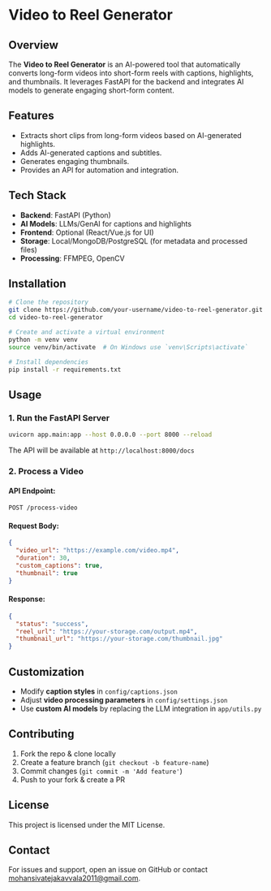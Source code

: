 # Video to Reel Generator

## Overview
The **Video to Reel Generator** is an AI-powered tool that automatically converts long-form videos into short-form reels with captions, highlights, and thumbnails. It leverages FastAPI for the backend and integrates AI models to generate engaging short-form content.

## Features
- Extracts short clips from long-form videos based on AI-generated highlights.
- Adds AI-generated captions and subtitles.
- Generates engaging thumbnails.
- Provides an API for automation and integration.

## Tech Stack
- **Backend**: FastAPI (Python)
- **AI Models**: LLMs/GenAI for captions and highlights
- **Frontend**: Optional (React/Vue.js for UI)
- **Storage**: Local/MongoDB/PostgreSQL (for metadata and processed files)
- **Processing**: FFMPEG, OpenCV

## Installation
```sh
# Clone the repository
git clone https://github.com/your-username/video-to-reel-generator.git
cd video-to-reel-generator

# Create and activate a virtual environment
python -m venv venv
source venv/bin/activate  # On Windows use `venv\Scripts\activate`

# Install dependencies
pip install -r requirements.txt
```

## Usage
### 1. Run the FastAPI Server
```sh
uvicorn app.main:app --host 0.0.0.0 --port 8000 --reload
```
The API will be available at `http://localhost:8000/docs`

### 2. Process a Video
#### API Endpoint:
`POST /process-video`

#### Request Body:
```json
{
  "video_url": "https://example.com/video.mp4",
  "duration": 30,
  "custom_captions": true,
  "thumbnail": true
}
```

#### Response:
```json
{
  "status": "success",
  "reel_url": "https://your-storage.com/output.mp4",
  "thumbnail_url": "https://your-storage.com/thumbnail.jpg"
}
```

## Customization
- Modify **caption styles** in `config/captions.json`
- Adjust **video processing parameters** in `config/settings.json`
- Use **custom AI models** by replacing the LLM integration in `app/utils.py`

## Contributing
1. Fork the repo & clone locally
2. Create a feature branch (`git checkout -b feature-name`)
3. Commit changes (`git commit -m 'Add feature'`)
4. Push to your fork & create a PR

## License
This project is licensed under the MIT License.

## Contact
For issues and support, open an issue on GitHub or contact mohansivatejakavvala2011@gmail.com.

